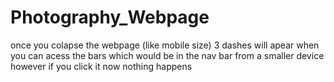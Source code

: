 # Photography_Webpage

once you colapse the webpage (like  mobile size) 3 dashes will apear when you can acess the bars which would be in the nav bar from a smaller device however if you click it now nothing happens
